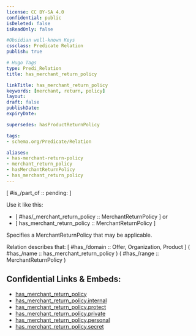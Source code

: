 ```yaml
---
license: CC BY-SA 4.0
confidential: public
isDeleted: false
isReadOnly: false

#Obsidian well-known Keys
cssclass: Predicate Relation
publish: true

# Hugo Tags
type: Predi_Relation
title: has_merchant_return_policy

linkTitle: has_merchant_return_policy
keywords: [merchant, return, policy]
layout: 
draft: false
publishDate:
expiryDate: 

supersedes: hasProductReturnPolicy

tags:
- schema.org/Predicate/Relation

aliases:
- has-merchant-return-policy
- merchant_return_policy
- hasMerchantReturnPolicy
- has_merchant_return_policy
---
```


[ #is_/part_of :: pending: ]

Use it like this: 
- [ #has/_merchant_return_policy :: MerchantReturnPolicy ] or 
- [ has_merchant_return_policy :: MerchantReturnPolicy ] 

Specifies a MerchantReturnPolicy that may be applicable.

Relation describes that: 
[ #has_/domain  :: Offer, Organization, Product ]
( #has_/name :: has_merchant_return_policy )
( #has_/range :: MerchantReturnPolicy )



## Confidential Links & Embeds: 
- [has_merchant_return_policy](../../../../../_public/schema.org/Predicate/Relations/has/has_merchant_return_policy.md) 
- [has_merchant_return_policy.internal](../../../../../_internal/schema.org/Predicate/Relations/has/has_merchant_return_policy.internal.md) 
- [has_merchant_return_policy.protect](../../../../../_protect/schema.org/Predicate/Relations/has/has_merchant_return_policy.protect.md) 
- [has_merchant_return_policy.private](../../../../../_private/schema.org/Predicate/Relations/has/has_merchant_return_policy.private.md) 
- [has_merchant_return_policy.personal](../../../../../_personal/schema.org/Predicate/Relations/has/has_merchant_return_policy.personal.md) 
- [has_merchant_return_policy.secret](../../../../../_secret/schema.org/Predicate/Relations/has/has_merchant_return_policy.secret.md) 
